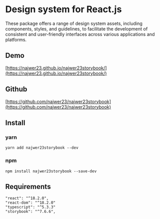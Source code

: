 
# Design system for React.js

These package offers a range of design system assets, including components, styles, and guidelines, to facilitate the development of consistent and user-friendly interfaces across various applications and platforms.

## Demo
[https://najwer23.github.io/najwer23storybook/](https://najwer23.github.io/najwer23storybook/)

## Github
[https://github.com/najwer23/najwer23storybook](https://github.com/najwer23/najwer23storybook)

## Install

### yarn
```
yarn add najwer23storybook --dev
```

### npm
```
npm install najwer23storybook --save-dev
```

## Requirements
```
"react": "^18.2.0",
"react-dom": "^18.2.0"
"typescript": "^5.3.3"
"storybook": "^7.6.6",
```